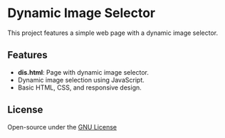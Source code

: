 # Dynamic Image Selector

This project features a simple web page with a dynamic image selector.

## Features

- **dis.html**: Page with dynamic image selector.
- Dynamic image selection using JavaScript.
- Basic HTML, CSS, and responsive design.

## License

Open-source under the [GNU License](LICENSE)
